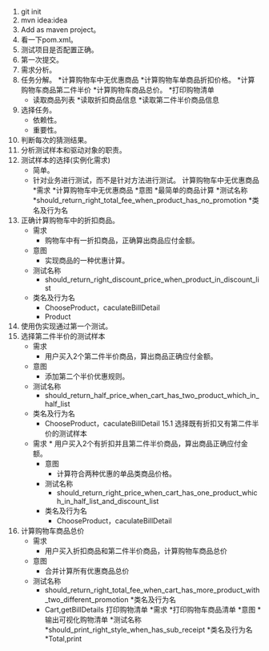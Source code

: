 1. git init
2. mvn idea:idea
3. Add as maven project。
4. 看一下pom.xml。
5. 测试项目是否配置正确。
6. 第一次提交。
7. 需求分析。
8. 任务分解。
    *计算购物车中无优惠商品
    *计算购物车单商品折扣价格。
    *计算购物车商品第二件半价
    *计算购物车商品总价。
    *打印购物清单
    * 读取商品列表
    *读取折扣商品信息
    *读取第二件半价商品信息
9. 选择任务。
    * 依赖性。
    * 重要性。
10. 判断每次的猜测结果。
11. 分析测试样本和驱动对象的职责。
12. 测试样本的选择(实例化需求)
    * 简单。
    * 针对业务进行测试，而不是针对方法进行测试。
    计算购物车中无优惠商品
    *需求
        *计算购物车中无优惠商品
    *意图
        *最简单的商品计算
    *测试名称
        *should_return_right_total_fee_when_product_has_no_promotion
    *类名及行为名
13. 正确计算购物车中的折扣商品。
    * 需求
        * 购物车中有一折扣商品，正确算出商品应付金额。
    * 意图
        * 实现商品的一种优惠计算。
    * 测试名称
        * should_return_right_discount_price_when_product_in_discount_list
    * 类名及行为名
        * ChooseProduct，caculateBillDetail
        * Product
14. 使用伪实现通过第一个测试。
15. 选择第二件半价的测试样本
    * 需求
        * 用户买入2个第二件半价商品，算出商品正确应付金额。
    * 意图
        * 添加第二个半价优惠规则。
    * 测试名称
        * should_return_half_price_when_cart_has_two_product_which_in_half_list
    * 类名及行为名
        *  ChooseProduct，caculateBillDetail
15.1 选择既有折扣又有第二件半价的测试样本
    * 需求
            * 用户买入2个有折扣并且第二件半价商品，算出商品正确应付金额。
        * 意图
            * 计算符合两种优惠的单品类商品价格。
        * 测试名称
            * should_return_right_price_when_cart_has_one_product_which_in_half_list_and_discount_list
        * 类名及行为名
            *  ChooseProduct，caculateBillDetail
16. 计算购物车商品总价
    * 需求
        * 用户买入折扣商品和第二件半价商品，计算购物车商品总价
    * 意图
        * 合并计算所有优惠商品总价
    * 测试名称
        * should_return_right_total_fee_when_cart_has_more_product_with_two_different_promotion
     *类名及行为名
        * Cart,getBillDetails
    打印购物清单
    *需求
        *打印购物车商品清单
    *意图
        *输出可视化购物清单
    *测试名称
        *should_print_right_style_when_has_sub_receipt
    *类名及行为名
        *Total,print


